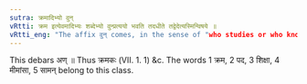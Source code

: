 ```yaml
---
sutra: क्रमादिभ्यो वुन्
vRtti: क्रम इत्येवमादिभ्यः शब्देभ्यो वुन्प्रत्ययो भवति तदधीते तद्वेदेत्यस्मिन्विषये ॥
vRtti_eng: "The affix वुन् comes, in the sense of "who studies or who knows", after the words '_Krama_ &c'."
---
```

This debars अण् ॥ Thus क्रमकः (VII. 1. 1) &c. The words 1 क्रम, 2 पद, 3 शिक्षा, 4 मीमांसा, 5 सामन् belong to this class.
